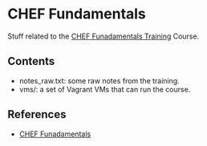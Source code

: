 # CHEF Fundamentals
Stuff related to the [CHEF Funadamentals Training](https://www.chef.io/training/#fundamentals) Course.

## Contents
- notes_raw.txt: some raw notes from the training.
- vms/: a set of Vagrant VMs that can run the course.

## References
- [CHEF Funadamentals](https://www.chef.io/training/#fundamentals)
